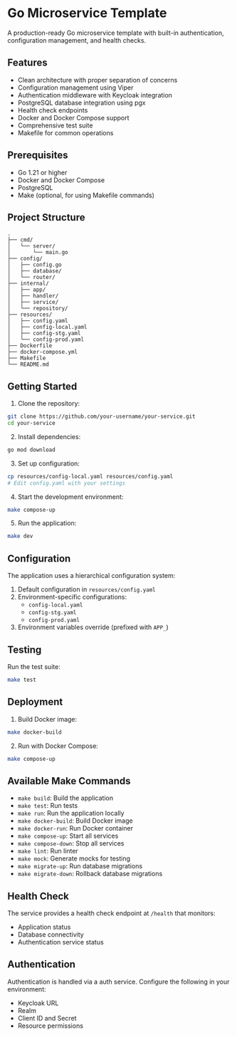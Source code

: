 # Go Microservice Template

A production-ready Go microservice template with built-in authentication, configuration management, and health checks.

## Features

- Clean architecture with proper separation of concerns
- Configuration management using Viper
- Authentication middleware with Keycloak integration
- PostgreSQL database integration using pgx
- Health check endpoints
- Docker and Docker Compose support
- Comprehensive test suite
- Makefile for common operations

## Prerequisites

- Go 1.21 or higher
- Docker and Docker Compose
- PostgreSQL
- Make (optional, for using Makefile commands)

## Project Structure

```
.
├── cmd/
│   └── server/
│       └── main.go
├── config/
│   ├── config.go
│   ├── database/
│   └── router/
├── internal/
│   ├── app/
│   ├── handler/
│   ├── service/
│   └── repository/
├── resources/
│   ├── config.yaml
│   ├── config-local.yaml
│   ├── config-stg.yaml
│   └── config-prod.yaml
├── Dockerfile
├── docker-compose.yml
├── Makefile
└── README.md
```

## Getting Started

1. Clone the repository:
```bash
git clone https://github.com/your-username/your-service.git
cd your-service
```

2. Install dependencies:
```bash
go mod download
```

3. Set up configuration:
```bash
cp resources/config-local.yaml resources/config.yaml
# Edit config.yaml with your settings
```

4. Start the development environment:
```bash
make compose-up
```

5. Run the application:
```bash
make dev
```

## Configuration

The application uses a hierarchical configuration system:

1. Default configuration in `resources/config.yaml`
2. Environment-specific configurations:
   - `config-local.yaml`
   - `config-stg.yaml`
   - `config-prod.yaml`
3. Environment variables override (prefixed with `APP_`)

## Testing

Run the test suite:
```bash
make test
```

## Deployment

1. Build Docker image:
```bash
make docker-build
```

2. Run with Docker Compose:
```bash
make compose-up
```

## Available Make Commands

- `make build`: Build the application
- `make test`: Run tests
- `make run`: Run the application locally
- `make docker-build`: Build Docker image
- `make docker-run`: Run Docker container
- `make compose-up`: Start all services
- `make compose-down`: Stop all services
- `make lint`: Run linter
- `make mock`: Generate mocks for testing
- `make migrate-up`: Run database migrations
- `make migrate-down`: Rollback database migrations

## Health Check

The service provides a health check endpoint at `/health` that monitors:
- Application status
- Database connectivity
- Authentication service status

## Authentication

Authentication is handled via a auth service. Configure the following in your environment:
- Keycloak URL
- Realm
- Client ID and Secret
- Resource permissions
